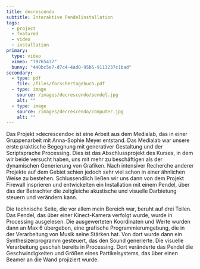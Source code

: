 ```yaml
---
title: decrescendo
subtitle: Interaktive Pendelinstallation
tags: 
  - project
  - featured
  - video
  - installation
primary:
  type: video
  vimeo: "79765437"
  bunny: "440bc5e7-d7c4-4ad0-95b5-9113237c1bad"
secondary:
  - type: pdf
    file: /files/forschertagebuch.pdf
  - type: image
    source: /images/decrescendo/pendel.jpg
    alt: ""
  - type: image
    source: /images/decrescendo/computer.jpg
    alt: ""
---
```

Das Projekt »decrescendo« ist eine Arbeit aus dem Medialab, das in einer Gruppenarbeit mit Anna-Sophie Meyer entstand. Das Medialab war unsere erste praktische Begegnung mit generativer Gestaltung und der Scriptsprache Processing. Dies ist das Abschlussprojekt des Kurses, in dem wir beide versucht haben, uns mit mehr zu beschäftigen als der dynamischen Generierung von Grafiken. Nach intensiver Recherche anderer Projekte auf dem Gebiet schien jedoch sehr viel schon in einer ähnlichen Weise zu bestehen. Schlussendlich ließen wir uns dann von dem Projekt Firewall insprieren und entwickelten ein Installation mit einem Pendel, über das der Betrachter die zeitgleiche akustische und visuelle Darbietung steuern und verändern kann.

Die technische Seite, die vor allem mein Bereich war, beruht auf drei Teilen. Das Pendel, das über einer Kinect-Kamera verfolgt wurde, wurde in Processing ausgelesen. Die ausgewerteten Koordinaten und Werte wurden dann an Max 6 übergeben, eine grafische Programmierumgebung, die in der Verarbeitung von Musik seine Stärken hat. Von dort wurde dann ein Synthesizerprogramm gesteuert, das den Sound generierte. Die visuelle Verarbeitung geschah bereits in Processing. Dort veränderte das Pendel die Geschwindigkeiten und Größen eines Partikelsystems, das über einen Beamer an die Wand projiziert wurde.